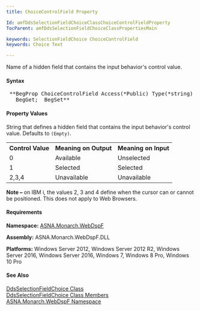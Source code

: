 ```yaml
---
title: ChoiceControlField Property

Id: amfDdsSelectionFieldChoiceClassChoiceControlFieldProperty
TocParent: amfDdsSelectionFieldChoiceClassPropertiesMain

keywords: SelectionFieldChoice ChoiceControlField
keywords: Choice Text

---
```


Name of a hidden field that contains the input behavior's control value.

#### Syntax
<pre class="prettyprint"> **BegProp ChoiceControlField Access(*Public) Type(*string) Modifier(*Overrides)
   BegGet;  BegSet** </pre>

#### Property Values
String that defines a hidden field that contains the input behavior's control value. Defaults to <code>(Empty)</code>.
<table>
	<tr><th>Control  Value</th><th>Meaning on Output</th><th>Meaning on Input</th></tr>
	<tr><td>0</td><td>Available</td><td>Unselected</td></tr>
	<tr><td>1</td><td>Selected</td><td>Selected</td></tr>
	<tr><td>2,3,4</td><td>Unavailable</td><td>Unavailable</td></tr>
</table>

**Note &#8211;** on IBM i, the values 2, 3 and 4 define when the cursor can or cannot be positioned. This does not apply to Web Browsers. 

#### Requirements
**Namespace:** [ASNA.Monarch.WebDspF](amfWebDspFNamespace.html)

**Assembly:** ASNA.Monarch.WebDspF.DLL

**Platforms:** Windows Server 2012, Windows Server 2012 R2, Windows Server 2016, Windows Server 2016, Windows 7, Windows 8 Pro, Windows 10 Pro

#### See Also
[ DdsSelectionFieldChoice Class](amfDdsSelectionFieldChoiceClass.html) <br clear="none" />[ DdsSelectionFieldChoice Class Members](amfDdsSelectionFieldChoiceClassMembers.html)<br clear="none" />[ ASNA.Monarch.WebDspF Namespace](amfWebDspFNamespace.html)
